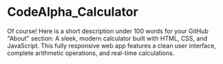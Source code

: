 # CodeAlpha_Calculator
Of course! Here is a short description under 100 words for your GitHub "About" section:  A sleek, modern calculator built with HTML, CSS, and JavaScript. This fully responsive web app features a clean user interface, complete arithmetic operations, and real-time calculations. 
